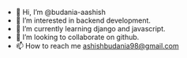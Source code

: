 - 👋 Hi, I’m @budania-aashish
- 👀 I’m interested in backend development. 
- 🌱 I’m currently learning django and javascript. 
- 💞️ I’m looking to collaborate on github.
- 📫 How to reach me ashishbudania98@gmail.com

<!---
budania-aashish/budania-aashish is a ✨ special ✨ repository because its `README.md` (this file) appears on your GitHub profile.
You can click the Preview link to take a look at your changes.
--->
